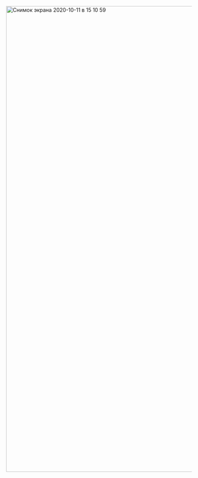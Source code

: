 <img width="1266" alt="Снимок экрана 2020-10-11 в 15 10 59" src="https://user-images.githubusercontent.com/55137342/95678390-04b76700-0bd5-11eb-8b48-bed724bb4303.png">
